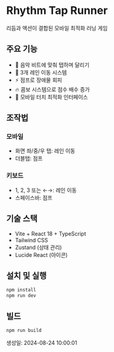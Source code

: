 # Rhythm Tap Runner

리듬과 액션이 결합된 모바일 최적화 러닝 게임

## 주요 기능
- 🎵 음악 비트에 맞춰 탭하며 달리기
- 🏃 3개 레인 이동 시스템
- ⚡ 점프로 장애물 회피
- 🔥 콤보 시스템으로 점수 배수 증가
- 📱 모바일 터치 최적화 인터페이스

## 조작법
### 모바일
- 화면 좌/중/우 탭: 레인 이동
- 더블탭: 점프

### 키보드
- 1, 2, 3 또는 ←→: 레인 이동
- 스페이스바: 점프

## 기술 스택
- Vite + React 18 + TypeScript
- Tailwind CSS
- Zustand (상태 관리)
- Lucide React (아이콘)

## 설치 및 실행
```bash
npm install
npm run dev
```

## 빌드
```bash
npm run build
```

생성일: 2024-08-24 10:00:01
